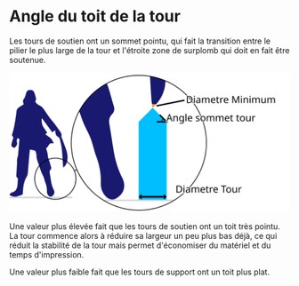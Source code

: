 Angle du toit de la tour
====
Les tours de soutien ont un sommet pointu, qui fait la transition entre le pilier le plus large de la tour et l'étroite zone de surplomb qui doit en fait être soutenue.

![L'angle des toits des tours de soutien](../images/support_use_towers_fr.svg)

Une valeur plus élevée fait que les tours de soutien ont un toit très pointu. La tour commence alors à réduire sa largeur un peu plus bas déjà, ce qui réduit la stabilité de la tour mais permet d'économiser du matériel et du temps d'impression.

Une valeur plus faible fait que les tours de support ont un toit plus plat.
